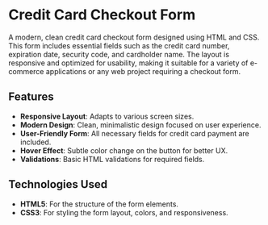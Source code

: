 # Credit Card Checkout Form

A modern, clean credit card checkout form designed using HTML and CSS. This form includes essential fields such as the credit card number, expiration date, security code, and cardholder name. The layout is responsive and optimized for usability, making it suitable for a variety of e-commerce applications or any web project requiring a checkout form.

## Features

- **Responsive Layout**: Adapts to various screen sizes.
- **Modern Design**: Clean, minimalistic design focused on user experience.
- **User-Friendly Form**: All necessary fields for credit card payment are included.
- **Hover Effect**: Subtle color change on the button for better UX.
- **Validations**: Basic HTML validations for required fields.

## Technologies Used

- **HTML5**: For the structure of the form elements.
- **CSS3**: For styling the form layout, colors, and responsiveness.
